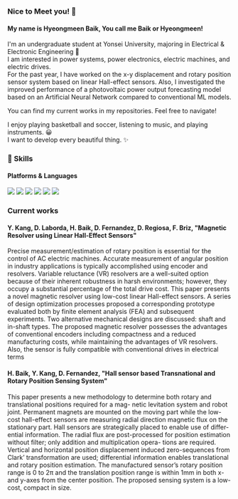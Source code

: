 ### Nice to Meet you! 👋

#### My name is Hyeongmeen Baik, You call me Baik or Hyeongmeen!

I'm an undergraduate student at Yonsei University, majoring in Electrical & Electronic Engineering 🚀  
I am interested in power systems, power electronics, electric machines, and electric drives.  
For the past year, I have worked on the x-y displacement and rotary position sensor system based on linear Hall-effect sensors.
Also, I investigated the improved performance of a photovoltaic power output forecasting model based on an Artificial Neural Network compared to conventional ML models.

You can find my current works in my repositories. Feel free to navigate!

I enjoy playing basketball and soccer, listening to music, and playing instruments. 😀  
I want to develop every beautiful thing. ✨  

### 💪 Skills
#### Platforms & Languages
<p>
  <img src="https://img.shields.io/badge/PyTorch-EE4C2C?style=flat-square&logo=PyTorch&logoColor=white"/>
  <img src="https://img.shields.io/badge/TensorFlow-FF6F00?style=flat-square&logo=TensorFlow&logoColor=black"/>
  <img src="https://img.shields.io/badge/C-A8B9CC?style=flat-square&logo=C&logoColor=black"/>
  <img src="https://img.shields.io/badge/C++-00599C?style=flat-square&logo=C&2B&logoColor=white"/>
  <img src="https://img.shields.io/badge/Python-000000?style=flat-square&logo=Python&logoColor=white"/>
  <img src="https://img.shields.io/badge/Matlab-02569B?style=flat-square&logo=gmail&logoColor=white"/>
</p>

### Current works
#### Y. Kang, D. Laborda, H. Baik, D. Fernandez, D. Regiosa, F. Briz, "Magnetic Resolver using Linear Hall-Effect Sensors"
Precise measurement/estimation of rotary position is essential for the control of AC electric machines. 
Accurate measurement of angular position in industry applications is typically accomplished using encoder and resolvers. 
Variable reluctance (VR) resolvers are a well-suited option because of their inherent robustness in harsh environments; 
however, they occupy a substantial percentage of the total drive cost. 
This paper presents a novel magnetic resolver using low-cost linear Hall-effect sensors. 
A series of design optimization processes proposed a corresponding prototype evaluated both by finite element analysis (FEA) and subsequent experiments. 
Two alternative mechanical designs are discussed: shaft and in-shaft types. 
The proposed magnetic resolver possesses the advantages of conventional encoders including compactness and a reduced manufacturing costs, while maintaining the advantages of VR resolvers. Also, the sensor is fully compatible with conventional drives in electrical terms
   
#### H. Baik, Y. Kang, D. Fernandez, "Hall sensor based Transnational and Rotary Position Sensing System"
This paper presents a new methodology to determine both rotary and translational positions required for a mag- netic levitation system and robot joint. 
Permanent magnets are mounted on the moving part while the low-cost hall-effect sensors are measuring radial direction magnetic flux on the stationary part. 
Hall sensors are strategically placed to enable use of differ- ential information. 
The radial flux are post-processed for position estimation without filter; 
only addition and multiplication opera- tions are required. Vertical and horizontal position displacement induced zero-sequences from Clark’ transformation are used; differential information enables translational and rotary position estimation. 
The manufactured sensor’s rotary position range is 0 to 2π and the translation position range is within 1mm in both x- and y-axes from the center position. 
The proposed sensing system is a low-cost, compact in size.
   


<!--
**philbaek/philbaek** is a ✨ _special_ ✨ repository because its `README.md` (this file) appears on your GitHub profile.

Here are some ideas to get you started:

- 🔭 I’m currently working on ...
- 🌱 I’m currently learning ...
- 👯 I’m looking to collaborate on ...
- 🤔 I’m looking for help with ...
- 💬 Ask me about ...
- 📫 How to reach me: ...
- 😄 Pronouns: ...
- ⚡ Fun fact: ...
-->


   
